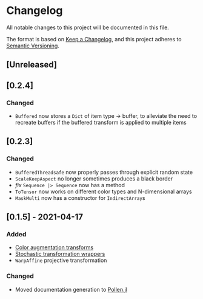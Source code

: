 

# Changelog
All notable changes to this project will be documented in this file.

The format is based on [Keep a Changelog](https://keepachangelog.com/en/1.0.0/),
and this project adheres to [Semantic Versioning](https://semver.org/spec/v2.0.0.html).

## [Unreleased]

## [0.2.4]

### Changed

- `Buffered` now stores a `Dict` of item type -> buffer, to alleviate the need to recreate
  buffers if the buffered transform is applied to multiple items

## [0.2.3]

### Changed

- `BufferedThreadsafe` now properly passes through explicit random state
- `ScaleKeepAspect` no longer sometimes produces a black border
- *fix* `Sequence |> Sequence` now has a method
- `ToTensor` now works on different color types and N-dimensional arrays
- `MaskMulti` now has a constructor for `IndirectArray`s

## [0.1.5] - 2021-04-17

### Added
- [Color augmentation transforms](https://lorenzoh.github.io/DataAugmentation.jl/dev/docs/literate/colortransforms.md.html)
- [Stochastic transformation wrappers](https://lorenzoh.github.io/DataAugmentation.jl/dev/docs/literate/stochastic.md.html)
- `WarpAffine` projective transformation

### Changed
- Moved documentation generation to [Pollen.jl](https://github.com/lorenzoh/Pollen.jl)
